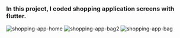 ### In this project, I coded shopping application screens with flutter.
![shopping-app-home](https://github.com/emirtascakir/emir-s-flutter-ui-apps/assets/74801643/718e7f99-15b4-44a1-b3c2-15f25801735d)
![shopping-app-bag2](https://github.com/emirtascakir/emir-s-flutter-ui-apps/assets/74801643/d6c3dcf0-58ff-4e9d-b6bd-b9704e0aaca3)
![shopping-app-bag](https://github.com/emirtascakir/emir-s-flutter-ui-apps/assets/74801643/bebe331c-6e27-4c54-8eca-f90d31ad5990)
